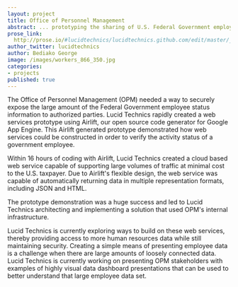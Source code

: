```yaml
---
layout: project
title: Office of Personnel Management
abstract: ... prototyping the sharing of U.S. Federal Government employee data using Airlift.
prose_link:
  http://prose.io/#lucidtechnics/lucidtechnics.github.com/edit/master/_posts/projects/0100-01-04-opm.md
author_twitter: lucidtechnics
author: Bediako George
image: /images/workers_866_350.jpg
categories:
- projects
published: true
---
```


The Office of Personnel Management (OPM) needed a way to securely expose the large amount of the Federal Government employee status information to authorized parties.  Lucid Technics rapidly created a web services prototype using Airlift, our open source code generator for Google App Engine.  This Airlift generated prototype demonstrated how web services could be constructed in order to verify the activity status of a government employee.

Within 16 hours of coding with Airlift, Lucid Technics created a cloud based web service capable of supporting large volumes of traffic at minimal cost to the U.S. taxpayer. Due to Airlift's flexible design, the web service was capable of automatically returning data in multiple representation formats, including JSON and HTML.

The prototype demonstration was a huge success and led to Lucid Technics architecting and implementing a solution that used OPM's internal infrastructure.

Lucid Technics is currently exploring ways to build on these web services, thereby providing access to more human resources data while still maintaining security.  Creating a simple means of presenting employee data is a challenge when there are large amounts of loosely connected data. Lucid Technics is currently working on presenting OPM stakeholders with examples of highly visual data dashboard presentations that can be used to better understand that large employee data set.